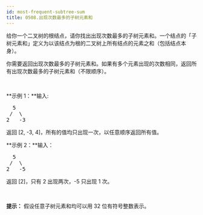 ```yaml
---
id: most-frequent-subtree-sum
title: 0508.出现次数最多的子树元素和
---
```

给你一个二叉树的根结点，请你找出出现次数最多的子树元素和。一个结点的「子树元素和」定义为以该结点为根的二叉树上所有结点的元素之和（包括结点本身）。

你需要返回出现次数最多的子树元素和。如果有多个元素出现的次数相同，返回所有出现次数最多的子树元素和（不限顺序）。

 

**示例 1：**输入:


<pre>  5<br/> /  \<br/>2   -3<br/></pre>

返回 [2, -3, 4]，所有的值均只出现一次，以任意顺序返回所有值。

**示例 2：**输入：


<pre>  5<br/> /  \<br/>2   -5<br/></pre>

返回 [2]，只有 2 出现两次，-5 只出现 1 次。

 

**提示：** 假设任意子树元素和均可以用 32 位有符号整数表示。
